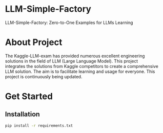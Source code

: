 # LLM-Simple-Factory
LLM-Simple-Factory: Zero-to-One Examples for LLMs Learning

# About Project
The Kaggle-LLM-exam has provided numerous excellent engineering solutions in the field of LLM (Large Language Model). This project integrates the solutions from Kaggle competitors to create a comprehensive LLM solution. The aim is to facilitate learning and usage for everyone. This project is continuously being updated.

# Get Started
## Installation
```bash
pip install -r requirements.txt


